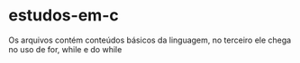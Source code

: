 # estudos-em-c

Os arquivos contém conteúdos básicos da linguagem, no terceiro ele chega no uso de for, while e do while
